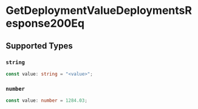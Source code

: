 # GetDeploymentValueDeploymentsResponse200Eq


## Supported Types

### `string`

```typescript
const value: string = "<value>";
```

### `number`

```typescript
const value: number = 1284.03;
```

